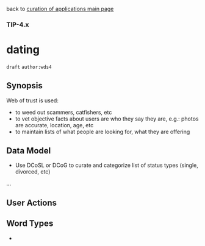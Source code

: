 back to [curation of applications main page](https://github.com/wds4/tapestry-protocol/blob/main/tips/structuredData/README.md)

### TIP-4.x
dating
=====

`draft` `author:wds4`

## Synopsis

Web of trust is used:
- to weed out scammers, catfishers, etc
- to vet objective facts about users are who they say they are, e.g.: photos are accurate, location, age, etc
- to maintain lists of what people are looking for, what they are offering 

## Data Model

- Use DCoSL or DCoG to curate and categorize list of status types (single, divorced, etc)

...

## User Actions

## Word Types

- []() 
